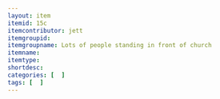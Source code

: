 ```yaml
---
layout: item
itemid: 15c
itemcontributor: jett
itemgroupid: 
itemgroupname: Lots of people standing in front of church
itemname: 
itemtype: 
shortdesc: 
categories: [  ]
tags: [  ]
---
```







